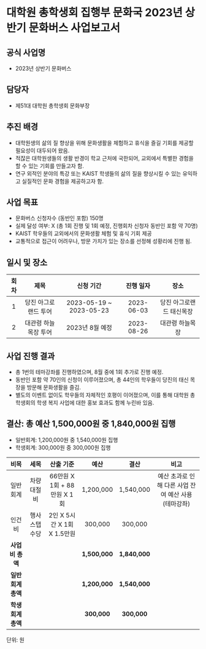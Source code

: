 대학원 총학생회 집행부 문화국 2023년 상반기 문화버스 사업보고서
===

## 공식 사업명
- 2023년 상반기 문화버스

## 담당자
- 제51대 대학원 총학생회 문화부장

## 추진 배경
- 대학원생의 삶의 질 향상을 위해 문화생활을 체험하고 휴식을 즐길 기회를 제공할 필요성이 대두되어 왔음.
- 적잖은 대학원생들의 생활 반경이 학교 근처에 국한되어, 교외에서 특별한 경험을 할 수 있는 기회를 만들고자 함.
- 연구 외적인 분야의 특강 또는 KAIST 학생들의 삶의 질을 향상시킬 수 있는 유익하고 실질적인 문화 경험을 제공하고자 함.

## 사업 목표
- 문화버스 신청자수 (동반인 포함) 150명
- 실제 달성 여부: X (총 1회 진행 및 1회 예정, 진행회차 신청자 동반인 포함 약 70명)
- KAIST 학우들의 교외에서의 문화생활 체험 및 휴식 기회 제공
- 교통적으로 접근이 어려우나, 방문 가치가 있는 장소를 선정해 성황리에 진행 됨.

## 일시 및 장소
|  **회차** |   **제목**   |   **신청 기간**   |   **진행 일자**   |   **장소**   |
|:----------:|:------------:|:------------:|:------------:|:------------:|
| 1 |당진 아그로랜드 투어|2023-05-19 ~ 2023-05-23|2023-06-03|당진 아그로랜드 태신목장|
| 2 |대관령 하늘목장 투어|2023년 8월 예정|2023-08-26|대관령 하늘목장|



## 사업 진행 결과
- 총 1번의 테마강좌를 진행하였으며, 8월 중에 1회 추가로 진행 예정.
- 동반인 포함 약 70인의 신청이 이루어졌으며, 총 44인의 학우들이 당진의 태신 목장을 방문해 문화생활을 즐김.
- 별도의 이벤트 없이도 학우들의 자체적인 호평이 이어졌으며, 이를 통해 대학원 총학생회의 학생 복지 사업에 대한 홍보 효과도 함께 누린바 있음.

## 결산: 총 예산 1,500,000원 중 1,840,000원 집행

- 일반회계: 1,200,000원 중 1,540,000원 집행
- 학생회계: 300,000원 중 300,000원 집행

|  **비목** |   **세목**   | **산출 기준** | **예산** | **결산** |**비고**|
|:----------:|:------------:|:--------:|:--------:|:--------:|:--------:|
| 일반회계 | 차량 대절비| 66만원 X 1회 + 88만원 X 1회 |1,200,000| 1,540,000 |예산 초과로 인해 다른 사업 잔여 예산 사용 (테마강좌)|
| 인건비 | 행사 스탭 수당| 2인 X 5시간 X 1회 X 1.5만원 |300,000| 300,000 ||
|   **사업비 총액**  |         |       |**1,500,000**| **1,840,000** ||
|   **일반회계 총액**  |        |       |**1,200,000**| **1,540,000** ||
|   **학생회계 총액**  |          |      |**300,000**| **300,000** ||

단위: 원
